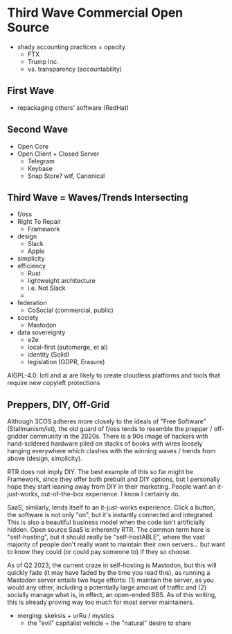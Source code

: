 # Third Wave Commercial Open Source

* shady accounting practices = opacity
    * FTX
    * Trump Inc.
    * vs. transparency (accountability)

## First Wave

* repackaging others' software (RedHat)

## Second Wave

* Open Core
* Open Client + Closed Server
    * Telegram
    * Keybase
    * Snap Store? wtf, Canonical

## Third Wave = Waves/Trends Intersecting

* f/oss
* Right To Repair
    * Framework
* design
    * Slack
    * Apple
* simplicity
* efficiency
    * Rust
    * lightweight architecture
    * i.e. Not Slack
    * 
* federation 
    * CoSocial (commercial, public)
* society
    * Mastodon
* data sovereignty
    * e2e
    * local-first (automerge, et al)
    * identity (Solid)
    * legislation (GDPR, Erasure)

AIGPL-4.0: lofi and ai are likely to create cloudless platforms and tools that require new copyleft protections 

## Preppers, DIY, Off-Grid

Although 3COS adheres more closely to the ideals of "Free Software"
(Stallmanism/ist), the old guard of f/oss tends to resemble the
prepper / off-gridder community in the 2020s. There is a 90s image
of hackers with hand-soldered hardware piled on stacks of books with
wires loosely hanging everywhere which clashes with the winning
waves / trends from above (design, simplicity).

RTR does not imply DIY. The best example of this so far might be
Framework, since they offer both prebuilt and DIY options, but I
personally hope they start leaning away from DIY in their marketing.
People want an it-just-works, out-of-the-box experience. I know
I certainly do.

SaaS, similarly, lends itself to an it-just-works experience. Click
a button, the software is not only "on", but it's instantly connected
and integrated. This is also a beautiful business model when the code
isn't artificially hidden. Open source SaaS is inherently RTR. The
common term here is "self-hosting", but it should really be
"self-hostABLE", where the vast majority of people don't really want
to maintain their own servers... but want to know they could (or
could pay someone to) if they so choose.

As of Q2 2023, the current craze in self-hosting is Mastodon, but this
will quickly fade (it may have faded by the time you read this), as
running a Mastodon server entails two huge efforts: (1) maintain the
server, as you would any other, including a potentially large amount
of traffic and (2) socially manage what is, in effect, an open-ended
BBS. As of this writing, this is already proving way too much for most
server maintainers.

* merging: skeksis + urRu / mystics
    * the "evil" capitalist vehicle + the "natural" desire to share
